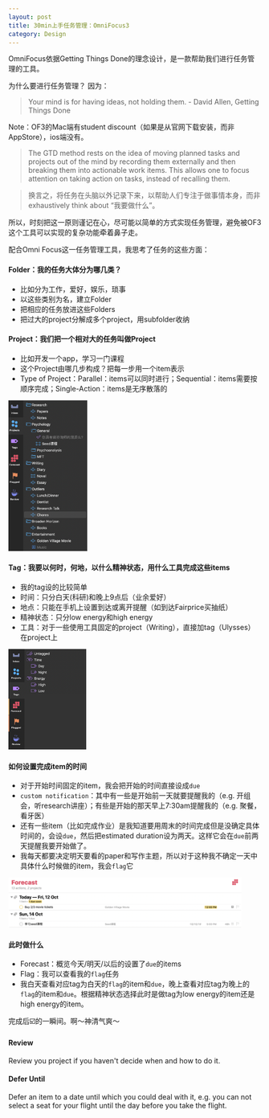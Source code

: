 ```yaml
---
layout: post
title: 30min上手任务管理：OmniFocus3
category: Design
--- 
```


OmniFocus依据Getting Things Done的理念设计，是一款帮助我们进行任务管理的工具。

为什么要进行任务管理？ 因为：
> Your mind is for having ideas, not holding them. - David Allen, Getting Things Done

Note：OF3的Mac端有student discount（如果是从官网下载安装，而非AppStore），ios端没有。

>The GTD method rests on the idea of moving planned tasks and projects out of the mind by recording them externally and then breaking them into actionable work items. This allows one to focus attention on taking action on tasks, instead of recalling them.

> 换言之，将任务在头脑以外记录下来，以帮助人们专注于做事情本身，而非exhaustively think about “我要做什么”。

所以，时刻把这一原则谨记在心，尽可能以简单的方式实现任务管理，避免被OF3这个工具可以实现的复杂功能牵着鼻子走。

配合Omni Focus这一任务管理工具，我思考了任务的这些方面：

#### Folder：我的任务大体分为哪几类？
- 比如分为工作，爱好，娱乐，琐事
- 以这些类别为名，建立Folder
- 把相应的任务放进这些Folders
- 把过大的project分解成多个project，用subfolder收纳

#### Project：我们把一个相对大的任务叫做Project
- 比如开发一个app，学习一门课程
- 这个Project由哪几步构成？把每一步用一个item表示
- Type of Project：Parallel：items可以同时进行；Sequential：items需要按顺序完成；Single-Action：items是无序散落的

<a name="tag1"><img src="/assets/img/Projects.png" height="300"/></a>

#### Tag：我要以何时，何地，以什么精神状态，用什么工具完成这些items
- 我的tag设的比较简单
- 时间：只分白天(科研)和晚上9点后（业余爱好）
- 地点：只能在手机上设置到达或离开提醒（如到达Fairprice买抽纸）
- 精神状态：只分low energy和high energy
- 工具：对于一些使用工具固定的project（Writing），直接加tag（Ulysses）在project上

<a name="tag1"><img src="/assets/img/Tags.png" height="200"/></a>

#### 如何设置完成item的时间
- 对于开始时间固定的item，我会把开始的时间直接设成`due`
- `custom notification`：其中有一些是开始前一天就要提醒我的（e.g. 开组会，听research讲座）；有些是开始的那天早上7:30am提醒我的（e.g. 聚餐，看牙医）
- 还有一些item（比如完成作业）是我知道要用周末的时间完成但是没确定具体时间的，会设`due`，然后把estimated duration设为两天。这样它会在`due`前两天提醒我要开始做了。
- 我每天都要决定明天要看的paper和写作主题，所以对于这种我不确定一天中具体什么时候做的item，我会`flag`它

<a name="tag1"><img src="/assets/img/dues.png" height="100"/></a>

#### 此时做什么
- Forecast：概览今天/明天/以后的设置了`due`的items
- Flag：我可以查看我的`flag`任务
- 我白天查看对应tag为白天的`flag`的item和`due`，晚上查看对应tag为晚上的`flag`的item和`due`。根据精神状态选择此时是做tag为low energy的item还是high energy的item。

完成后☑️的一瞬间。啊～神清气爽～


#### Review
Review you project if you haven't decide when and how to do it.

#### Defer Until
Defer an item to a date until which you could deal with it, e.g. you can not select a seat for your flight until the day before you take the flight.













